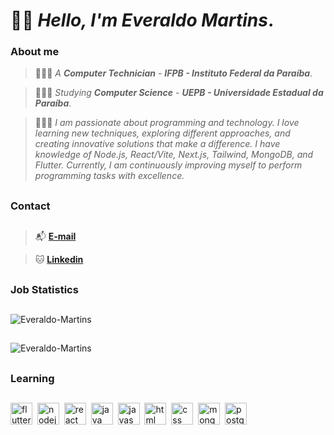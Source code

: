 # 👋🏽 _Hello, I'm **Everaldo Martins**_.

### About me

> 👨🏽‍🎓 _A **Computer Technician** - **IFPB - Instituto Federal da Paraíba**_.

> 👨🏽‍💻 _Studying **Computer Science** - **UEPB - Universidade Estadual da Paraíba**_.

> 👨🏽‍💼 _I am passionate about programming and technology. I love learning new techniques, exploring different approaches, and creating innovative solutions that make a difference. I have knowledge of Node.js, React/Vite, Next.js, Tailwind, MongoDB, and Flutter. Currently, I am continuously improving myself to perform programming tasks with excellence._

##
### Contact
##

> 📬 **[E-mail](mailto:everaldoinfortecnico@gmail.com)**

> 🐱 **[Linkedin](https://www.linkedin.com/in/everaldo-martins-de-oliveira-214400b3)**

##
### Job Statistics
##

![Everaldo-Martins](https://github-readme-stats.vercel.app/api?username=dev-emartins&show_icons=true&theme=transparent&hide_border=true)

##

![Everaldo-Martins](https://github-readme-stats.vercel.app/api/top-langs/?username=dev-emartins&layout=donut&theme=transparent&hide_border=true)

##
### Learning
##

<p style="display: flex; flex-wrap: wrap; align-items: center;">
    <img height="35" alt="flutter" src="https://cdn.jsdelivr.net/gh/devicons/devicon@latest/icons/flutter/flutter-original.svg"/>
    &nbsp;&nbsp;
    <img height="35" alt="nodejs" src="https://cdn.jsdelivr.net/gh/devicons/devicon@latest/icons/nodejs/nodejs-original.svg"/>  
    &nbsp;&nbsp;
    <img height="35" alt="react" src="https://cdn.jsdelivr.net/gh/devicons/devicon@latest/icons/react/react-original.svg"/> 
    &nbsp;&nbsp;
    <img height="35" alt="java" src="https://cdn.jsdelivr.net/gh/devicons/devicon@latest/icons/java/java-original-wordmark.svg"/>  
    &nbsp;&nbsp;
    <img height="35" alt="javascript" src="https://cdn.jsdelivr.net/gh/devicons/devicon@latest/icons/javascript/javascript-original.svg"/> 
    &nbsp;&nbsp;
    <img height="35" alt="html" src="https://cdn.jsdelivr.net/gh/devicons/devicon@latest/icons/html5/html5-original.svg"/>   
    &nbsp;&nbsp;
    <img height="35" alt="css" src="https://cdn.jsdelivr.net/gh/devicons/devicon@latest/icons/css3/css3-original.svg"/> 
    &nbsp;&nbsp;
    <img height="35" alt="mongodb" src="https://cdn.jsdelivr.net/gh/devicons/devicon@latest/icons/mongodb/mongodb-original-wordmark.svg"/>  
    &nbsp;&nbsp;
    <img height="35" alt="postgresql" src="https://cdn.jsdelivr.net/gh/devicons/devicon@latest/icons/postgresql/postgresql-original-wordmark.svg"/>
</p>
